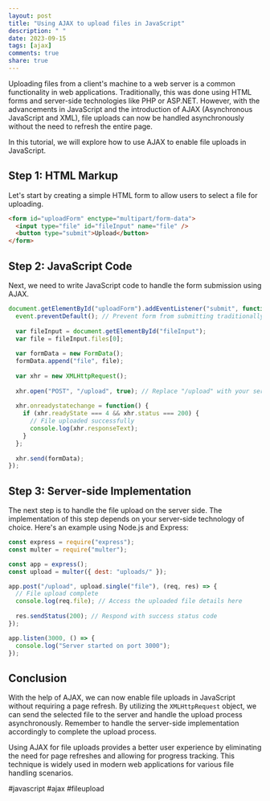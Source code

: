 ```yaml
---
layout: post
title: "Using AJAX to upload files in JavaScript"
description: " "
date: 2023-09-15
tags: [ajax]
comments: true
share: true
---
```


Uploading files from a client's machine to a web server is a common functionality in web applications. Traditionally, this was done using HTML forms and server-side technologies like PHP or ASP.NET. However, with the advancements in JavaScript and the introduction of AJAX (Asynchronous JavaScript and XML), file uploads can now be handled asynchronously without the need to refresh the entire page.

In this tutorial, we will explore how to use AJAX to enable file uploads in JavaScript.

## Step 1: HTML Markup

Let's start by creating a simple HTML form to allow users to select a file for uploading.

```html
<form id="uploadForm" enctype="multipart/form-data">
  <input type="file" id="fileInput" name="file" />
  <button type="submit">Upload</button>
</form>
```

## Step 2: JavaScript Code

Next, we need to write JavaScript code to handle the form submission using AJAX.

```javascript
document.getElementById("uploadForm").addEventListener("submit", function(event) {
  event.preventDefault(); // Prevent form from submitting traditionally
  
  var fileInput = document.getElementById("fileInput");
  var file = fileInput.files[0];
  
  var formData = new FormData();
  formData.append("file", file);
  
  var xhr = new XMLHttpRequest();
  
  xhr.open("POST", "/upload", true); // Replace "/upload" with your server-side upload endpoint
  
  xhr.onreadystatechange = function() {
    if (xhr.readyState === 4 && xhr.status === 200) {
      // File uploaded successfully
      console.log(xhr.responseText);
    }
  };
  
  xhr.send(formData);
});
```

## Step 3: Server-side Implementation

The next step is to handle the file upload on the server side. The implementation of this step depends on your server-side technology of choice. Here's an example using Node.js and Express:

```javascript
const express = require("express");
const multer = require("multer");

const app = express();
const upload = multer({ dest: "uploads/" });

app.post("/upload", upload.single("file"), (req, res) => {
  // File upload complete
  console.log(req.file); // Access the uploaded file details here
  
  res.sendStatus(200); // Respond with success status code
});

app.listen(3000, () => {
  console.log("Server started on port 3000");
});
```

## Conclusion

With the help of AJAX, we can now enable file uploads in JavaScript without requiring a page refresh. By utilizing the `XMLHttpRequest` object, we can send the selected file to the server and handle the upload process asynchronously. Remember to handle the server-side implementation accordingly to complete the upload process.

Using AJAX for file uploads provides a better user experience by eliminating the need for page refreshes and allowing for progress tracking. This technique is widely used in modern web applications for various file handling scenarios.

#javascript #ajax #fileupload